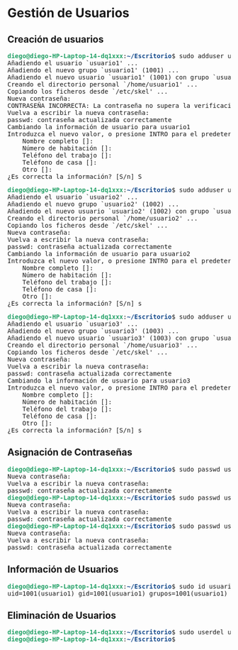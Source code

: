 # Gestión de Usuarios
## Creación de usuarios
<pre><font color="#26A269"><b>diego@diego-HP-Laptop-14-dq1xxx</b></font>:<font color="#12488B"><b>~/Escritorio</b></font>$ sudo adduser usuario1
Añadiendo el usuario `usuario1&apos; ...
Añadiendo el nuevo grupo `usuario1&apos; (1001) ...
Añadiendo el nuevo usuario `usuario1&apos; (1001) con grupo `usuario1&apos; ...
Creando el directorio personal `/home/usuario1&apos; ...
Copiando los ficheros desde `/etc/skel&apos; ...
Nueva contraseña: 
CONTRASEÑA INCORRECTA: La contraseña no supera la verificación de diccionario - Es demasiado simple/sistemática.
Vuelva a escribir la nueva contraseña: 
passwd: contraseña actualizada correctamente
Cambiando la información de usuario para usuario1
Introduzca el nuevo valor, o presione INTRO para el predeterminado
	Nombre completo []:    
	Número de habitación []: 
	Teléfono del trabajo []: 
	Teléfono de casa []: 
	Otro []: 
¿Es correcta la información? [S/n] S 
</pre>
<pre><font color="#26A269"><b>diego@diego-HP-Laptop-14-dq1xxx</b></font>:<font color="#12488B"><b>~/Escritorio</b></font>$ sudo adduser usuario2
Añadiendo el usuario `usuario2&apos; ...
Añadiendo el nuevo grupo `usuario2&apos; (1002) ...
Añadiendo el nuevo usuario `usuario2&apos; (1002) con grupo `usuario2&apos; ...
Creando el directorio personal `/home/usuario2&apos; ...
Copiando los ficheros desde `/etc/skel&apos; ...
Nueva contraseña: 
Vuelva a escribir la nueva contraseña: 
passwd: contraseña actualizada correctamente
Cambiando la información de usuario para usuario2
Introduzca el nuevo valor, o presione INTRO para el predeterminado
	Nombre completo []: 
	Número de habitación []: 
	Teléfono del trabajo []: 
	Teléfono de casa []: 
	Otro []: 
¿Es correcta la información? [S/n] s
</pre>

<pre><font color="#26A269"><b>diego@diego-HP-Laptop-14-dq1xxx</b></font>:<font color="#12488B"><b>~/Escritorio</b></font>$ sudo adduser usuario3
Añadiendo el usuario `usuario3&apos; ...
Añadiendo el nuevo grupo `usuario3&apos; (1003) ...
Añadiendo el nuevo usuario `usuario3&apos; (1003) con grupo `usuario3&apos; ...
Creando el directorio personal `/home/usuario3&apos; ...
Copiando los ficheros desde `/etc/skel&apos; ...
Nueva contraseña: 
Vuelva a escribir la nueva contraseña: 
passwd: contraseña actualizada correctamente
Cambiando la información de usuario para usuario3
Introduzca el nuevo valor, o presione INTRO para el predeterminado
	Nombre completo []: 
	Número de habitación []: 
	Teléfono del trabajo []: 
	Teléfono de casa []: 
	Otro []: 
¿Es correcta la información? [S/n] s
</pre>
 
 ## Asignación de Contraseñas
 <pre><font color="#26A269"><b>diego@diego-HP-Laptop-14-dq1xxx</b></font>:<font color="#12488B"><b>~/Escritorio</b></font>$ sudo passwd usuario1
Nueva contraseña: 
Vuelva a escribir la nueva contraseña: 
passwd: contraseña actualizada correctamente
<font color="#26A269"><b>diego@diego-HP-Laptop-14-dq1xxx</b></font>:<font color="#12488B"><b>~/Escritorio</b></font>$ sudo passwd usuario2
Nueva contraseña: 
Vuelva a escribir la nueva contraseña: 
passwd: contraseña actualizada correctamente
<font color="#26A269"><b>diego@diego-HP-Laptop-14-dq1xxx</b></font>:<font color="#12488B"><b>~/Escritorio</b></font>$ sudo passwd usuario3
Nueva contraseña: 
Vuelva a escribir la nueva contraseña: 
passwd: contraseña actualizada correctamente
</pre>

## Información de Usuarios
<pre><font color="#26A269"><b>diego@diego-HP-Laptop-14-dq1xxx</b></font>:<font color="#12488B"><b>~/Escritorio</b></font>$ sudo id usuario1
uid=1001(usuario1) gid=1001(usuario1) grupos=1001(usuario1)
</pre>

## Eliminación de Usuarios
<pre><font color="#26A269"><b>diego@diego-HP-Laptop-14-dq1xxx</b></font>:<font color="#12488B"><b>~/Escritorio</b></font>$ sudo userdel usuario3
<font color="#26A269"><b>diego@diego-HP-Laptop-14-dq1xxx</b></font>:<font color="#12488B"><b>~/Escritorio</b></font>$ </pre>